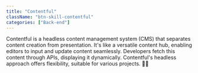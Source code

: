 ```yaml
---
title: "Contentful"
className: "btn-skill-contentful"
categories: ["Back-end"]
---
```


Contentful is a headless content management system (CMS) that separates content creation from presentation. It's like a versatile content hub, enabling editors to input and update content seamlessly. Developers fetch this content through APIs, displaying it dynamically. Contentful's headless approach offers flexibility, suitable for various projects. 📄🚀
